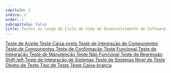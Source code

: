 ```yaml
---
capitulo: 2
indice: 2
order: 1
subcapitulo: false
title: Testes ao longo do Ciclo de Vida de Desenvolvimento de Software - Palavras-chave
---
```


<div class="d-inline">
  <a class="text-decoration-none" href="https://glossary.istqb.org/pt_BR/term/teste-de-aceite">
    <span class="badge rounded-pill bg-dark">Teste de Aceite</span>
  </a>
  <a class="text-decoration-none" href="https://glossary.istqb.org/pt_BR/term/teste-caixa-preta">
    <span class="badge rounded-pill bg-dark">Teste Caixa-preta</span>
  </a>
  <a class="text-decoration-none" href="https://glossary.istqb.org/pt_BR/term/teste-de-integracao-de-componentes">
    <span class="badge rounded-pill bg-dark">Teste de Integração de Componentes</span>
  </a>
  <a class="text-decoration-none" href="https://glossary.istqb.org/pt_BR/term/teste-de-componentes">
    <span class="badge rounded-pill bg-dark">Teste de Componentes</span>
  </a>
  <a class="text-decoration-none" href="https://glossary.istqb.org/pt_BR/term/teste-de-confirmacao">
    <span class="badge rounded-pill bg-dark">Teste de Confirmação</span>
  </a>
  <a class="text-decoration-none" href="https://glossary.istqb.org/pt_BR/term/teste-funcional">
    <span class="badge rounded-pill bg-dark">Teste Funcional </span>
  </a>
  <a class="text-decoration-none" href="https://glossary.istqb.org/pt_BR/term/teste-de-integracao">
    <span class="badge rounded-pill bg-dark">Teste de Integração</span>
  </a>
  <a class="text-decoration-none" href="https://glossary.istqb.org/pt_BR/term/teste-de-manutencao">
    <span class="badge rounded-pill bg-dark">Teste de Manutenção</span>
  </a>
  <a class="text-decoration-none" href="https://glossary.istqb.org/pt_BR/term/teste-nao-funcional">
    <span class="badge rounded-pill bg-dark">Teste Não Funcional</span>
  </a>
  <a class="text-decoration-none" href="https://glossary.istqb.org/pt_BR/term/teste-de-regressao">
    <span class="badge rounded-pill bg-dark">Teste de Regressão</span>
  </a>
  <a class="text-decoration-none" href="https://glossary.istqb.org/pt_BR/term/shift-left">
    <span class="badge rounded-pill bg-dark">Shift-left</span>
  </a>
  <a class="text-decoration-none" href="https://glossary.istqb.org/pt_BR/term/teste-de-integracao-do-sistema">
    <span class="badge rounded-pill bg-dark">Teste de Integração de Sistemas</span>
  </a>
  <a class="text-decoration-none" href="https://glossary.istqb.org/pt_BR/term/teste-de-sistema">
    <span class="badge rounded-pill bg-dark">Teste de Sistemas</span>
  </a>
  <a class="text-decoration-none" href="https://glossary.istqb.org/pt_BR/term/nivel-de-teste">
    <span class="badge rounded-pill bg-dark">Nível de Teste</span>
  </a>
  <a class="text-decoration-none" href="https://glossary.istqb.org/pt_BR/term/objeto-de-teste">
    <span class="badge rounded-pill bg-dark">Objeto de Teste</span>
  </a>
  <a class="text-decoration-none" href="https://glossary.istqb.org/pt_BR/term/tipo-de-teste">
    <span class="badge rounded-pill bg-dark">Tipo de Teste</span>
  </a>
  <a class="text-decoration-none" href="https://glossary.istqb.org/pt_BR/term/teste-caixa-branca">
    <span class="badge rounded-pill bg-dark">Teste Caixa-branca</span>
  </a>
</div>
